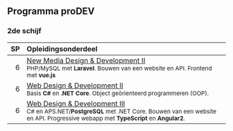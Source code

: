 Programma proDEV
----------------

### 2de schijf

| SP | Opleidingsonderdeel                                                                                                                         |
|---:|:--------------------------------------------------------------------------------------------------------------------------------------------|
|  6 | [New Media Design & Development II][]<span data-domain="wanm" data-level="2"></span><br><small>PHP/MySQL met **Laravel**. Bouwen van een website en API. Frontend met **vue.js**</small> |
|  6 | [Web Design & Development II][]<span data-domain="wanm" data-level="2"></span><br><small>Basis **C#** en **.NET Core**. Object geörienteerd programmeren (OOP).</small>                            |
|  6 | [Web Design & Development III][]<span data-domain="wanm" data-level="2"></span><br><small>C# en APS.NET/**PostgreSQL** met .NET Core. Bouwen van een website en API. Progressive webapp met **TypeScript** en **Angular2**.</small> |
 
[New Media Design & Development II]:https://bamaflexweb.arteveldehs.be/BMFUIDetailxOLOD.aspx?a=56976&b=5&c=1
[Web Design & Development II]:https://bamaflexweb.arteveldehs.be/BMFUIDetailxOLOD.aspx?a=55700&b=5&c=1
[Web Design & Development III]:https://bamaflexweb.arteveldehs.be/BMFUIDetailxOLOD.aspx?a=57151&b=5&c=1